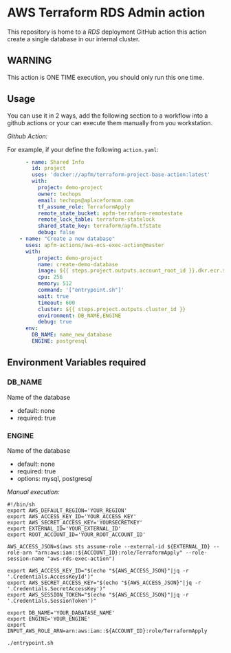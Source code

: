 AWS Terraform RDS Admin action
============================
This repository is home to a _RDS_ deployment GitHub action this action create a single database in our internal cluster.

WARNING
-------

This action is ONE TIME execution, you should only run this one time.

Usage
-----
You can use it in 2 ways, add the following section to a workflow into a github actions or your can execute them manually from you workstation.

*Github Action:*

For example, if your define the following `action.yaml`:
```yaml
      - name: Shared Info
        id: project
        uses: 'docker://apfm/terraform-project-base-action:latest'
        with:
          project: demo-project
          owner: techops
          email: techops@aplaceformom.com
          tf_assume_role: TerraformApply
          remote_state_bucket: apfm-terraform-remotestate
          remote_lock_table: terraform-statelock
          shared_state_key: terraform/apfm.tfstate
          debug: false
    - name: "Create a new database"
      uses: apfm-actions/aws-ecs-exec-action@master
      with:
          project: demo-project
          name: create-demo-database
          image: ${{ steps.project.outputs.account_root_id }}.dkr.ecr.${{ steps.project.outputs.network_region }}.amazonaws.com/aws-rds-admin-action:latest
          cpu: 256
          memory: 512
          command: '["entrypoint.sh"]'
          wait: true
          timeout: 600
          cluster: ${{ steps.project.outputs.cluster_id }}
          environment: DB_NAME,ENGINE
          debug: true
      env:
        DB_NAME: name_new_database
        ENGINE: postgresql
```

## Environment Variables required

### DB_NAME
Name of the database
- default: none
- required: true

### ENGINE
Name of the database
- default: none
- required: true
- options: mysql, postgresql

*Manual execution:*

```
#!/bin/sh
export AWS_DEFAULT_REGION='YOUR_REGION'
export AWS_ACCESS_KEY_ID='YOUR_ACCESS_KEY'
export AWS_SECRET_ACCESS_KEY='YOURSECRETKEY'
export EXTERNAL_ID='YOUR_EXTERNAL_ID'
export ROOT_ACCOUNT_ID='YOUR_ROOT_ACCOUNT_ID'

AWS_ACCESS_JSON=$(aws sts assume-role --external-id ${EXTERNAL_ID} --role-arn "arn:aws:iam::${ACCOUNT_ID}:role/TerraformApply" --role-session-name "aws-rds-exec-action")

export AWS_ACCESS_KEY_ID="$(echo "${AWS_ACCESS_JSON}"|jq -r '.Credentials.AccessKeyId')"
export AWS_SECRET_ACCESS_KEY="$(echo "${AWS_ACCESS_JSON}"|jq -r '.Credentials.SecretAccessKey')"
export AWS_SESSION_TOKEN="$(echo "${AWS_ACCESS_JSON}"|jq -r '.Credentials.SessionToken')"

export DB_NAME='YOUR_DABATASE_NAME'
export ENGINE='YOUR_ENGINE'
export INPUT_AWS_ROLE_ARN=arn:aws:iam::${ACCOUNT_ID}:role/TerraformApply

./entrypoint.sh
```
